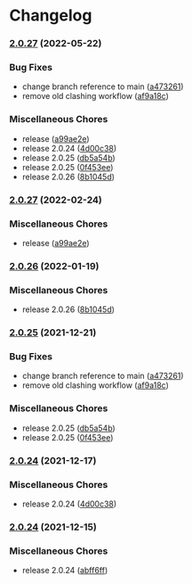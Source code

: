 # Changelog

### [2.0.27](https://github.com/NOUIY/data/compare/v2.0.24...v2.0.27) (2022-05-22)


### Bug Fixes

* change branch reference to main ([a473261](https://github.com/NOUIY/data/commit/a473261308cf82ee387cec886c70ef3d570fc957))
* remove old clashing workflow ([af9a18c](https://github.com/NOUIY/data/commit/af9a18ce3af2cbca83582debf3c3d3fc0ace7402))


### Miscellaneous Chores

* release ([a99ae2e](https://github.com/NOUIY/data/commit/a99ae2ebfeb930524c18f8d46954e8e32ab6b630))
* release 2.0.24 ([4d00c38](https://github.com/NOUIY/data/commit/4d00c386efe1cfbf536bb3bc80fed6d687f9ad04))
* release 2.0.25 ([db5a54b](https://github.com/NOUIY/data/commit/db5a54ba4f3c28b52d0801e115fd5ff0a0052743))
* release 2.0.25 ([0f453ee](https://github.com/NOUIY/data/commit/0f453eedadbd9065d552203260210bdfafa9d7ff))
* release 2.0.26 ([8b1045d](https://github.com/NOUIY/data/commit/8b1045dc488c7b278c933143efd1bdba75b6832f))

### [2.0.27](https://github.com/mdn/data/compare/v2.0.26...v2.0.27) (2022-02-24)


### Miscellaneous Chores

* release ([a99ae2e](https://github.com/mdn/data/commit/a99ae2ebfeb930524c18f8d46954e8e32ab6b630))

### [2.0.26](https://www.github.com/mdn/data/compare/v2.0.25...v2.0.26) (2022-01-19)


### Miscellaneous Chores

* release 2.0.26 ([8b1045d](https://www.github.com/mdn/data/commit/8b1045dc488c7b278c933143efd1bdba75b6832f))

### [2.0.25](https://www.github.com/mdn/data/compare/v2.0.24...v2.0.25) (2021-12-21)


### Bug Fixes

* change branch reference to main ([a473261](https://www.github.com/mdn/data/commit/a473261308cf82ee387cec886c70ef3d570fc957))
* remove old clashing workflow ([af9a18c](https://www.github.com/mdn/data/commit/af9a18ce3af2cbca83582debf3c3d3fc0ace7402))


### Miscellaneous Chores

* release 2.0.25 ([db5a54b](https://www.github.com/mdn/data/commit/db5a54ba4f3c28b52d0801e115fd5ff0a0052743))
* release 2.0.25 ([0f453ee](https://www.github.com/mdn/data/commit/0f453eedadbd9065d552203260210bdfafa9d7ff))

### [2.0.24](https://www.github.com/mdn/data/compare/v2.0.24...v2.0.24) (2021-12-17)


### Miscellaneous Chores

* release 2.0.24 ([4d00c38](https://www.github.com/mdn/data/commit/4d00c386efe1cfbf536bb3bc80fed6d687f9ad04))

### [2.0.24](https://www.github.com/mdn/data/compare/v2.0.23...v2.0.24) (2021-12-15)


### Miscellaneous Chores

* release 2.0.24 ([abff6ff](https://www.github.com/mdn/data/commit/abff6ff0fb88e834c65a2cc05f346b105a9b2e99))
